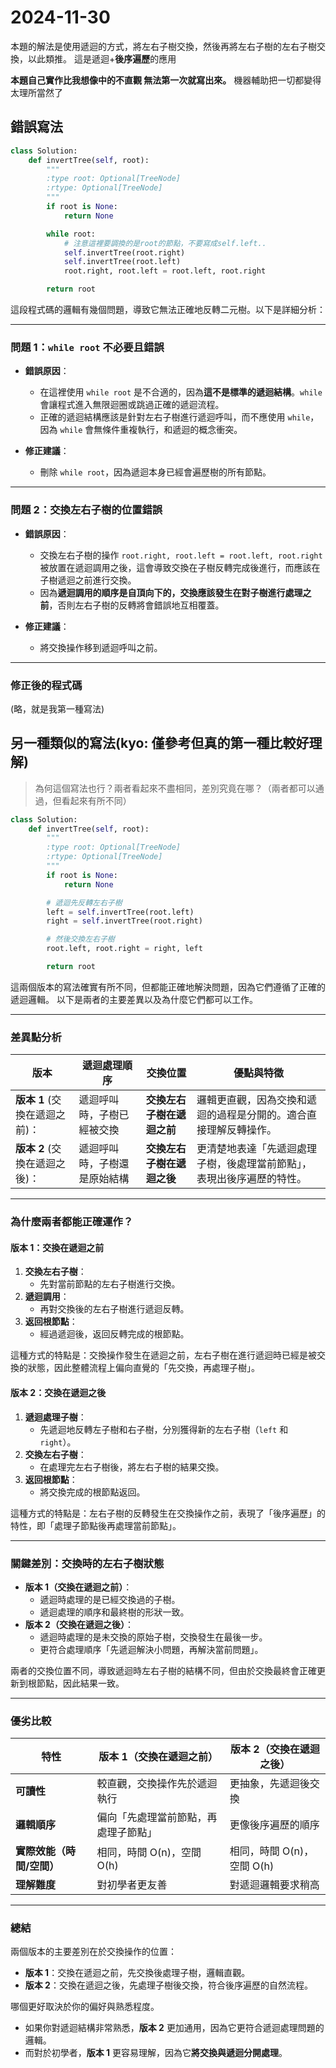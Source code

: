 # 2024-11-30
本題的解法是使用遞迴的方式，將左右子樹交換，然後再將左右子樹的左右子樹交換，以此類推。
這是遞迴+**後序遍歷**的應用

**本題自己實作比我想像中的不直觀 無法第一次就寫出來。**
機器輔助把一切都變得太理所當然了


## 錯誤寫法

```python
class Solution:
    def invertTree(self, root):
        """
        :type root: Optional[TreeNode]
        :rtype: Optional[TreeNode]
        """
        if root is None:
            return None

        while root:
            # 注意這裡要調換的是root的節點，不要寫成self.left..
            self.invertTree(root.right)
            self.invertTree(root.left)
            root.right, root.left = root.left, root.right

        return root
```

這段程式碼的邏輯有幾個問題，導致它無法正確地反轉二元樹。以下是詳細分析：

---

### 問題 1：**`while root` 不必要且錯誤**
- **錯誤原因**：
  - 在這裡使用 `while root` 是不合適的，因為**這不是標準的遞迴結構**。`while` 會讓程式進入無限迴圈或跳過正確的遞迴流程。
  - 正確的遞迴結構應該是針對左右子樹進行遞迴呼叫，而不應使用 `while`，因為 `while` 會無條件重複執行，和遞迴的概念衝突。

- **修正建議**：
  - 刪除 `while root`，因為遞迴本身已經會遍歷樹的所有節點。

---

### 問題 2：**交換左右子樹的位置錯誤**
- **錯誤原因**：
  - 交換左右子樹的操作 `root.right, root.left = root.left, root.right` 被放置在遞迴調用之後，這會導致交換在子樹反轉完成後進行，而應該在子樹遞迴之前進行交換。
  - 因為**遞迴調用的順序是自頂向下的，交換應該發生在對子樹進行處理之前**，否則左右子樹的反轉將會錯誤地互相覆蓋。

- **修正建議**：
  - 將交換操作移到遞迴呼叫之前。

---

### 修正後的程式碼
(略，就是我第一種寫法)

## 另一種類似的寫法(kyo: 僅參考但真的第一種比較好理解)
>為何這個寫法也行？兩者看起來不盡相同，差別究竟在哪？（兩者都可以通過，但看起來有所不同）
```python
class Solution:
    def invertTree(self, root):
        """
        :type root: Optional[TreeNode]
        :rtype: Optional[TreeNode]
        """
        if root is None:
            return None

        # 遞迴先反轉左右子樹
        left = self.invertTree(root.left)
        right = self.invertTree(root.right)

        # 然後交換左右子樹
        root.left, root.right = right, left

        return root
```
這兩個版本的寫法確實有所不同，但都能正確地解決問題，因為它們遵循了正確的遞迴邏輯。
以下是兩者的主要差異以及為什麼它們都可以工作。

---

### 差異點分析

| 版本 | 遞迴處理順序 | 交換位置 | 優點與特徵 |
|------|-------------|----------|------------|
| **版本 1** (交換在遞迴之前)： | 遞迴呼叫時，子樹已經被交換 | **交換左右子樹在遞迴之前** | 邏輯更直觀，因為交換和遞迴的過程是分開的。適合直接理解反轉操作。 |
| **版本 2** (交換在遞迴之後)： | 遞迴呼叫時，子樹還是原始結構 | **交換左右子樹在遞迴之後** | 更清楚地表達「先遞迴處理子樹，後處理當前節點」，表現出後序遍歷的特性。 |

---

### 為什麼兩者都能正確運作？

#### **版本 1：交換在遞迴之前**
1. **交換左右子樹**：
   - 先對當前節點的左右子樹進行交換。
2. **遞迴調用**：
   - 再對交換後的左右子樹進行遞迴反轉。
3. **返回根節點**：
   - 經過遞迴後，返回反轉完成的根節點。

這種方式的特點是：交換操作發生在遞迴之前，左右子樹在進行遞迴時已經是被交換的狀態，因此整體流程上偏向直覺的「先交換，再處理子樹」。

#### **版本 2：交換在遞迴之後**
1. **遞迴處理子樹**：
   - 先遞迴地反轉左子樹和右子樹，分別獲得新的左右子樹（`left` 和 `right`）。
2. **交換左右子樹**：
   - 在處理完左右子樹後，將左右子樹的結果交換。
3. **返回根節點**：
   - 將交換完成的根節點返回。

這種方式的特點是：左右子樹的反轉發生在交換操作之前，表現了「後序遍歷」的特性，即「處理子節點後再處理當前節點」。

---

### 關鍵差別：交換時的左右子樹狀態
- **版本 1（交換在遞迴之前）**：
  - 遞迴時處理的是已經交換過的子樹。
  - 遞迴處理的順序和最終樹的形狀一致。
- **版本 2（交換在遞迴之後）**：
  - 遞迴時處理的是未交換的原始子樹，交換發生在最後一步。
  - 更符合處理順序「先遞迴解決小問題，再解決當前問題」。

兩者的交換位置不同，導致遞迴時左右子樹的結構不同，但由於交換最終會正確更新到根節點，因此結果一致。

---

### 優劣比較

| 特性                     | **版本 1（交換在遞迴之前）** | **版本 2（交換在遞迴之後）** |
|--------------------------|-----------------------------|-----------------------------|
| **可讀性**                | 較直觀，交換操作先於遞迴執行 | 更抽象，先遞迴後交換 |
| **邏輯順序**              | 偏向「先處理當前節點，再處理子節點」 | 更像後序遍歷的順序 |
| **實際效能（時間/空間）** | 相同，時間 O(n)，空間 O(h)   | 相同，時間 O(n)，空間 O(h)   |
| **理解難度**              | 對初學者更友善              | 對遞迴邏輯要求稍高         |

---

### 總結
兩個版本的主要差別在於交換操作的位置：
- **版本 1**：交換在遞迴之前，先交換後處理子樹，邏輯直觀。
- **版本 2**：交換在遞迴之後，先處理子樹後交換，符合後序遍歷的自然流程。

哪個更好取決於你的偏好與熟悉程度。
- 如果你對遞迴結構非常熟悉，**版本 2** 更加通用，因為它更符合遞迴處理問題的邏輯。
- 而對於初學者，**版本 1** 更容易理解，因為它**將交換與遞迴分開處理**。
